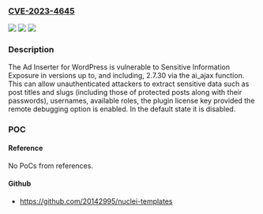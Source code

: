 ### [CVE-2023-4645](https://cve.mitre.org/cgi-bin/cvename.cgi?name=CVE-2023-4645)
![](https://img.shields.io/static/v1?label=Product&message=Ad%20Inserter%20%E2%80%93%20Ad%20Manager%20%26%20AdSense%20Ads&color=blue)
![](https://img.shields.io/static/v1?label=Version&message=*%3C%3D%202.7.30%20&color=brighgreen)
![](https://img.shields.io/static/v1?label=Vulnerability&message=CWE-862%20Missing%20Authorization&color=brighgreen)

### Description

The Ad Inserter for WordPress is vulnerable to Sensitive Information Exposure in versions up to, and including, 2.7.30 via the ai_ajax function. This can allow unauthenticated attackers to extract sensitive data such as post titles and slugs (including those of protected posts along with their passwords), usernames, available roles, the plugin license key provided the remote debugging option is enabled. In the default state it is disabled.

### POC

#### Reference
No PoCs from references.

#### Github
- https://github.com/20142995/nuclei-templates

